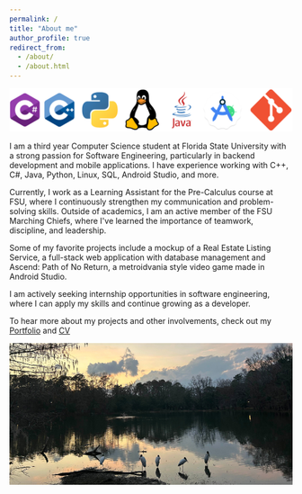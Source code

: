 ```yaml
---
permalink: /
title: "About me"
author_profile: true
redirect_from: 
  - /about/
  - /about.html
---
```


![My Skills](/images/skills.png)

I am a third year Computer Science student at Florida State University with a strong passion for Software Engineering, particularly in backend development and mobile applications. I have experience working with C++, C#, Java, Python, Linux, SQL, Android Studio, and more. 

Currently, I work as a Learning Assistant for the Pre-Calculus course at FSU, where I continuously strengthen my communication and problem-solving skills. Outside of academics, I am an active member of the FSU Marching Chiefs, where I've learned the importance of teamwork, discipline, and leadership.

Some of my favorite projects include a mockup of a Real Estate Listing Service, a full-stack web application with database management and Ascend: Path of No Return, a metroidvania style video game made in Android Studio. 

I am actively seeking internship opportunities in software engineering, where I can apply my skills and continue growing as a developer.

To hear more about my projects and other involvements, check out my [Portfolio](https://acortez1003.github.io/portfolio/) and [CV](https://acortez1003.github.io/cv/)

![Lake](/images/lake.png)